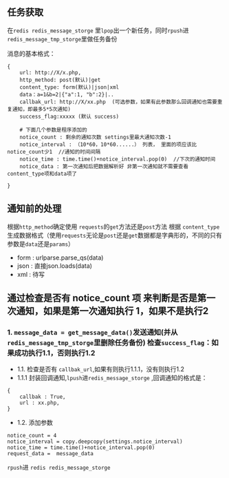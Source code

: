 ## 任务获取
在`redis redis_message_storge` 里`lpop`出一个新任务，同时`rpush`进`redis_message_tmp_storge`里做任务备份

消息的基本格式：
```
{
    url: http://X/x.php,
    http_method: post(默认)|get
    content_type: form(默认)|json|xml
    data：a=1&b=2|{"a":1, "b":2}|..
    callbak_url: http://X/xx.php  (可选参数，如果有此参数那么回调通知也需要重复通知，即最多5*5次通知)
    success_flag:xxxxx (默认 success)

    # 下面几个参数是程序添加的
    notice_count : 剩余的通知次数 settings里最大通知次数-1
    notice_interval : （10*60，10*60......） 列表， 里面的项应该比notice_count少1  //通知的时间间隔
    notice_time : time.time()+notice_interval.pop(0)  //下次的通知时间
    notice_data : 第一次通知后把数据解析好 非第一次通知就不需要查看content_type项和data项了

}
```
## 通知前的处理
根据`http_method`确定使用   `requests`的`get`方法还是`post`方法
根据 `content_type` 生成数据格式（使用`requests`无论是`post`还是`get`数据都是字典形的，不同的只有参数是`data`还是`params`）
- form : urlparse.parse_qs(data)
- json : 直接json.loads(data)
- xml : 待写

## 通过检查是否有 notice_count 项 来判断是否是第一次通知，如果是第一次通知执行 1，如果不是执行2

### 1. `message_data = get_message_data()`发送通知(并从`redis_message_tmp_storge`里删除任务备份) 检查`success_flag`：如果成功执行1.1，否则执行1.2   
 - 1.1. 检查是否有 `callbak_url`,如果有则执行1.1.1，没有则执行1.2
  - 1.1.1 封装回调通知,`lpush`进`redis_message_storge` ,回调通知的格式是：
```
{
    callbak : True,
    url : xx.php,
}
```
 - 1.2. 添加参数  
 ```
notice_count = 4    
notice_interval = copy.deepcopy(settings.notice_interval)   
notice_time = time.time()+notice_interval.pop(0)   
request_data =  message_data
```
`rpush`进 `redis redis_message_storge`
